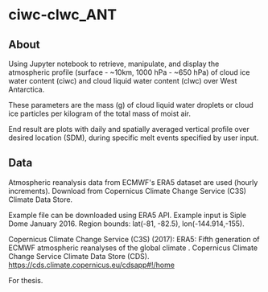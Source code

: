 # ciwc-clwc_ANT

## About

Using Jupyter notebook to retrieve, manipulate, and display the atmospheric profile (surface - ~10km, 1000 hPa - ~650 hPa) of cloud ice water content (ciwc) and cloud liquid water content (clwc) over West Antarctica. 

These parameters are the mass (g) of cloud liquid water droplets or cloud ice particles per kilogram of the total mass of moist air.

End result are plots with daily and spatially averaged vertical profile over desired location (SDM), during specific melt events specified by user input. 

## Data

Atmospheric reanalysis data from ECMWF's ERA5 dataset are used (hourly increments). Download from Copernicus Climate Change Service (C3S) Climate Data Store.

Example file can be downloaded using ERA5 API. Example input is Siple Dome January 2016. Region bounds: lat(-81, -82.5), lon(-144.914,-155).

Copernicus Climate Change Service (C3S) (2017): ERA5: Fifth generation of ECMWF atmospheric reanalyses of the global climate . Copernicus Climate Change Service Climate Data Store (CDS). https://cds.climate.copernicus.eu/cdsapp#!/home

For thesis.

